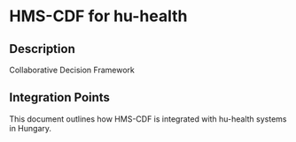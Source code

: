 # HMS-CDF for hu-health

## Description

Collaborative Decision Framework

## Integration Points

This document outlines how HMS-CDF is integrated with hu-health systems in Hungary.
